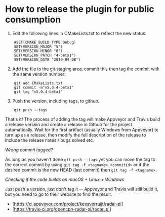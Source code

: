 How to release the plugin for public consumption
================================================

1. Edit the following lines in CMakeLists.txt to reflect the new status:
```
    #SET(CMAKE_BUILD_TYPE Debug)
    SET(VERSION_MAJOR "5")
    SET(VERSION_MINOR "0")
    SET(VERSION_PATCH "4-beta1")
    SET(VERSION_DATE "2019-09-08")
```
2. Add the file to the git staging area, commit this then tag the commit with the same version number:
```
    git add CMakeLists.txt
    git commit -m"v5.0.4-beta1"
    git tag "v5.0.4-beta1"
```

3. Push the version, including tags, to github.
```
    git push --tags
```

That's it! The process of adding the tag will make Appveyor and Travis build a release version and create a release in Github for
the project automatically. Wait for the first artifact (usually Windows from Appveyor) to turn up as a release, then modify the full description of the release to include the release notes / bugs solved etc.


_Wrong commit tagged?_

As long as you haven't done `git push --tags` yet you can move the tag to the correct commit by using `git tag -f <tagname> <commitid>` or if the desired commit is the new HEAD (last commit) then `git tag -f <tagname>`.

_Checking if the code builds on macOS + Linux + Windows_

Just push a version, just don't tag it -- Appveyor and Travis will still build it, but you need to go to their website to find the result.
* [https://ci.appveyor.com/project/keesverruijt/radar-pi]
* [https://travis-ci.org/opencpn-radar-pi/radar_pi]

_Travis release build fails on Linux_

This is a known issue at this time, the travis code for pushing the artifacts uses an obsolete function that doesn't work. Normal
(builds without tags) work OK.

